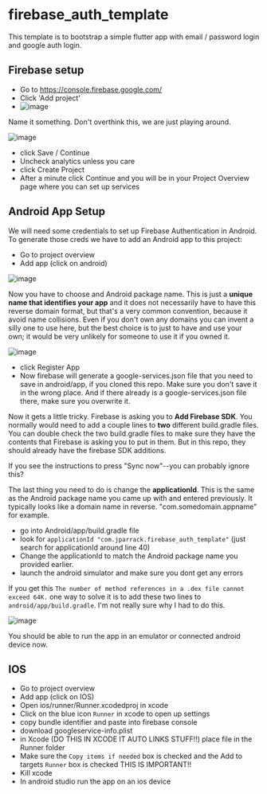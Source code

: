 # firebase_auth_template

This template is to bootstrap a simple flutter app with email / password login and google auth login.

## Firebase setup

- Go to https://console.firebase.google.com/
- Click 'Add project' 
- ![image](https://user-images.githubusercontent.com/448399/110998649-20be6080-834d-11eb-9f7b-32a512aab599.png)

Name it something. Don't overthink this, we are just playing around.

![image](https://user-images.githubusercontent.com/448399/110998978-ab9f5b00-834d-11eb-97eb-7e138cfca0f4.png)

- click Save / Continue
- Uncheck analytics unless you care
- click Create Project
- After a minute click Continue and you will be in your Project Overview page where you can set up services

## Android App Setup

We will need some credentials to set up Firebase Authentication in Android.  To generate those creds 
we have to add an Android app to this project:

- Go to project overview 
- Add app (click on android) 

![image](https://user-images.githubusercontent.com/448399/110999585-9840bf80-834e-11eb-9ffb-fbd3dd02d233.png)

Now you have to choose and Android package name. This is just a **unique name that identifies your app** and it does not necessarily 
have to have this reverse domain format, but that's a very common convention, because it avoid name collisions.  Even if you don't own any domains you can invent a silly one to use here, but the best choice is to just to have and use your own; it would be very unlikely for someone to use it if you owned it.

![image](https://user-images.githubusercontent.com/448399/111000677-7e07e100-8350-11eb-8a14-1cdf01ca3672.png)

- click Register App
- Now firebase will generate a google-services.json file that you need to save in android/app, if you cloned this repo.  Make sure you don't save it in the wrong place. And if there already is a google-services.json file there, make sure you overwrite it.

Now it gets a little tricky. Firebase is asking you to **Add Firebase SDK**.  You normally would need to add a couple lines to **two** different build.gradle files.  You can double check the two build.gradle files to make sure they have the contents that Firebase is asking you to put in them.  But in this repo, they should already have the firebase SDK additions.

If you see the instructions to press "Sync now"--you can probably ignore this?  

The last thing you need to do is change the **applicationId**.  This is the same as the Android package name you came up with and entered previously. It typically looks like a domain name in reverse.  "com.somedomain.appname" for example. 

- go into Android/app/build.gradle file
- look for `applicationId "com.jparrack.firebase_auth_template"` (just search for applicationId around line 40)   
- Change the applicationId to match the Android package name you provided earlier. 
- launch the android simulator and make sure you dont get any errors 

If you get this `The number of method references in a .dex file cannot exceed 64K.` one way to solve it is to add these two lines to `android/app/build.gradle`. I'm not really sure why I had to do this.

![image](https://user-images.githubusercontent.com/448399/111031047-adabfd00-83d3-11eb-8521-c7d3dde9a367.png)

You should be able to run the app in an emulator or connected android device now.





## IOS 
- Go to project overview 
- Add app (click on IOS) 
- Open ios/runner/Runner.xcodedproj in xcode
- Click on the blue icon `Runner` in xcode to open up settings 
- copy bundle identifier and paste into firebase console
- download googleservice-info.plist
- in Xcode (DO THIS IN XCODE IT AUTO LINKS STUFF!!) place file in the Runner folder
- Make sure the `Copy items if needed` box is checked and the Add to targets `Runner` box is checked THIS IS IMPORTANT!!
- Kill xcode
- In android studio run the app on an ios device 
